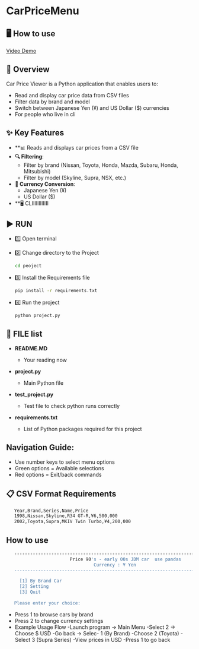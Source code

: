# CarPriceMenu

## 🖥️ How to use
   [Video Demo](https://www.youtube.com/watch?v=b63efHsqfWY)

## 📌 Overview
Car Price Viewer is a Python application that enables users to:
- Read and display car price data from CSV files
- Filter data by brand and model
- Switch between Japanese Yen (¥) and US Dollar ($) currencies
- For people who live in cli

## ✨ Key Features
- **📊 Reads and displays car prices from a CSV file
- **🔍  Filtering**:
  - Filter by brand (Nissan, Toyota, Honda, Mazda, Subaru, Honda, Mitsubishi)
  - Filter by model (Skyline, Supra, NSX, etc.)
- **💱 Currency Conversion**:
  - Japanese Yen (¥)
  - US Dollar ($)
- **🖥️ CLIIIIIIIIIIII

## ▶️ RUN
- 1️⃣ Open terminal

- 2️⃣ Change directory to the Project

    ```bash
    cd peoject
    ```

- 3️⃣ Install the Requirements file

    ```bash
    pip install -r requirements.txt
    ```

- 4️⃣ Run the project

    ```bash
    python project.py
    ```
## 📁 FILE list
- **README.MD**
  - Your reading now

- **project.py**
  - Main Python file

- **test_project.py**
  - Test file to check python runs correctly

- **requirements.txt**
  - List of Python packages required for this project


## Navigation Guide:
- Use number keys to select menu options
- Green options = Available selections
- Red options = Exit/back commands

## 📋 CSV Format Requirements
 ```bash
    Year,Brand,Series,Name,Price
    1998,Nissan,Skyline,R34 GT-R,¥6,500,000
    2002,Toyota,Supra,MKIV Twin Turbo,¥4,200,000
  ```

## How to use
    
   ```bash
      ------------------------------------------------------------------------------
                           Price 90's - early 00s JDM car  use pandas 
                                    Currency : ¥ Yen
      ------------------------------------------------------------------------------

        [1] By Brand Car
        [2] Setting
        [3] Quit
      
      Please enter your choice: 
   ```
   - Press 1 to browse cars by brand
   - Press 2 to change currency settings
- Example Usage Flow
   -Launch program → Main Menu
   -Select 2 → Choose $ USD
   -Go back → Selec-  1 (By Brand)
   -Choose 2 (Toyota)
   -Select 3 (Supra Series)
   -View prices in USD
   -Press 1 to go back


